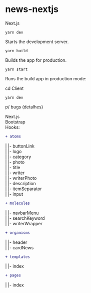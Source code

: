 # news-nextjs
Next.js

`yarn dev`

Starts the development server.

`yarn build`

Builds the app for production.

`yarn start`

Runs the build app in production mode:

cd Client

`yarn dev`

p/ bugs (detalhes)

Next.js</br>
Bootstrap</br>
Hooks:</br>

```diff
+ atoms
```
| |- buttonLink</br>
| |- logo</br>
| |- category</br>
| |- photo</br>
| |- title</br>
| |- writer</br>
| |- writerPhoto</br>
| |- description</br>
| |- itemSeparator</br>
| |- input</br>

```diff
+ molecules
```
| |- navbarMenu</br>
| |- searchKeyword</br>
| |- writerWrapper</br>

```diff
+ organisms
```
| |- header</br>
| |- cardNews</br>

```diff
+ templates
```
| |- index</br>

```diff
+ pages
```
| |- index</br>
